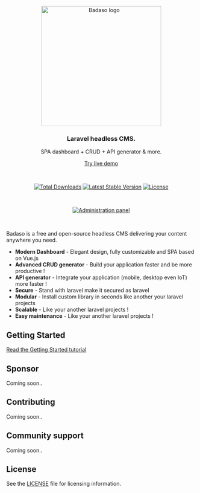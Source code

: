 <p align="center">
  <a href="https://badaso-docs.uatech.co.id/">
    <img src="https://i.ibb.co/M84RfhZ/Badaso-1.png" width="318px" alt="Badaso logo" />
  </a>
</p>
<h3 align="center">Laravel headless CMS.</h3>
<p align="center">SPA dashboard + CRUD + API generator & more.</p>
<p align="center"><a href="https://badaso-demo.uatech.co.id/admin-panel/login">Try live demo</a></p>
<br />

<p align="center">
<a href="https://packagist.org/packages/uasoft-indonesia/badaso"><img src="https://img.shields.io/badge/download-1000-yellowgreen" alt="Total Downloads"></a>
<a href="https://packagist.org/packages/uasoft-indonesia/badaso"><img src="https://img.shields.io/badge/packages-1.0.0--alpha.4-yellowgreen" alt="Latest Stable Version"></a>
<a href="https://packagist.org/packages/uasoft-indonesia/badaso"><img src="https://img.shields.io/badge/packages-MIT-yellowgreen" alt="License"></a>
</p>


<br>

<p align="center">
  <a href="https://badaso-docs.uatech.co.id/">
    <img src="https://i.ibb.co/f8yLw9F/screencapture-badaso-demo-uatech-co-id-admin-panel-crud-2021-03-17-08-58-57-1.png" alt="Administration panel" />
  </a>
</p>

<br>

Badaso is a free and open-source headless CMS delivering your content anywhere you need.

- **Modern Dashboard** - Elegant design, fully customizable and SPA based on Vue.js
- **Advanced CRUD generator** - Build your application faster and be more productive !
- **API generator** - Integrate your application (mobile, desktop even IoT) more faster !
- **Secure** - Stand with laravel make it secured as laravel
- **Modular** - Install custom library in seconds like another your laravel projects
- **Scalable** - Like your another laravel projects !
- **Easy maintenance** - Like your another laravel projects !

## Getting Started

<a href="https://badaso-docs.uatech.co.id/docs/en/getting-started/introduction/" target="_blank">Read the Getting Started tutorial</a>

## Sponsor

Coming soon..


## Contributing

Coming soon..

## Community support

Coming soon..

## License

See the [LICENSE](./LICENSE) file for licensing information.
